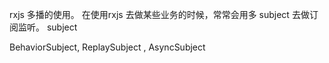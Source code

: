 ---
---

rxjs 多播的使用。
在使用rxjs 去做某些业务的时候，常常会用多 subject 去做订阅监听。
subject

BehaviorSubject, ReplaySubject , AsyncSubject